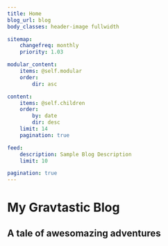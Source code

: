 ```yaml
---
title: Home
blog_url: blog
body_classes: header-image fullwidth

sitemap:
    changefreq: monthly
    priority: 1.03

modular_content:
    items: @self.modular
    order:
        dir: asc

content:
    items: @self.children
    order:
        by: date
        dir: desc
    limit: 14
    pagination: true

feed:
    description: Sample Blog Description
    limit: 10

pagination: true
---
```


# My Gravtastic Blog
## A tale of **awesomazing** adventures
